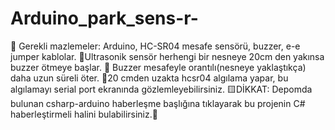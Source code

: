 # Arduino_park_sens-r-
🔵 Gerekli mazlemeler: Arduino, HC-SR04 mesafe sensörü, buzzer, e-e jumper kablolar.
🔵Ultrasonik sensör herhengi bir nesneye 20cm den yakınsa buzzer ötmeye başlar.
🔵 Buzzer mesafeyle orantılı(nesneye yaklaştıkça) daha uzun süreli öter.
🔵20 cmden uzakta hcsr04 algılama yapar, bu algılamayı serial port ekranında gözlemleyebilirsiniz.
🟨DİKKAT: Depomda bulunan csharp-arduino haberleşme başlığına tıklayarak bu projenin C# haberleştirmeli halini bulabilirsiniz.📌
